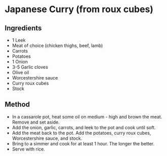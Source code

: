 # Japanese Curry (from roux cubes)

## Ingredients

- 1 Leek
- Meat of choice (chicken thighs, beef, lamb)
- Carrots
- Potatoes
- 1 Onion
- 3-5 Garlic cloves
- Olive oil
- Worcestershire sauce  
- Curry roux cubes
- Stock

## Method

- In a cassarole pot, heat some oil on medium - high and brown the meat. Remove and set aside.
- Add the onion, garlic, carrots, and leek to the pot and cook until soft.
- Add the meat back to the pot. Add the potatoes, curry roux cubes, Worcestershire sauce, and stock.
- Bring to a simmer and cook for at least 1 hour. The longer the better.
- Serve with rice.
